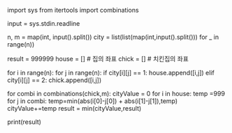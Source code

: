 

import sys
from itertools import combinations

input = sys.stdin.readline

n, m = map(int, input().split())
city = list(list(map(int,input().split())) for _ in range(n))

result = 999999
house = []      # 집의 좌표
chick = []      # 치킨집의 좌표

for i in range(n):
    for j in range(n):
        if city[i][j] == 1:
            house.append([i,j])
        elif city[i][j] == 2:
            chick.append([i,j])

for combi in combinations(chick,m):
    cityValue = 0
    for i in house:
        temp =999
        for j in combi:
            temp=min(abs(i[0]-j[0]) + abs(i[1]-j[1]),temp)
        cityValue+=temp
    result = min(cityValue,result)

print(result)
    
    
            
    


